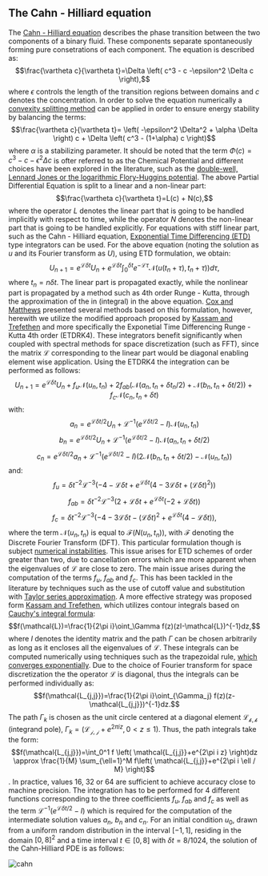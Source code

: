 ## The Cahn - Hilliard equation
The [Cahn - Hilliard equation](https://en.wikipedia.org/wiki/Cahn%E2%80%93Hilliard_equation) describes the phase transition between the two components of a binary fluid. These components separate spontaneously forming pure consetrations of each component. The equation is described as:
$$\frac{\vartheta c}{\vartheta t}=\Delta \left( c^3 - c -\epsilon^2 \Delta c \right),$$
where $\epsilon$ controls the length of the transition regions between domains and $c$ denotes the concentration.
In order to solve the equation numerically a [convexity splitting method](https://onlinelibrary.wiley.com/doi/abs/10.1002/cnm.2597) can be applied in order to ensure energy stability by balancing the terms:
$$\frac{\vartheta c}{\vartheta t}= \left( -\epsilon^2 \Delta^2 + \alpha \Delta \right) c +  \Delta \left( c^3 - (1+\alpha) c  \right)$$
where $\alpha$ is a stabilizing parameter. It should be noted that the term $\Phi(c) = c^3-c-\epsilon^2 \Delta c$ is ofter referred to as the Chemical Potential and different choices have been explored in the literature, such as the [double-well, Lennard Jones or the logarithmic Flory-Huggins potential](https://www.sciencedirect.com/science/article/abs/pii/S0898122123000500). The above Partial Differential Equation is split to a linear and a non-linear part:
$$\frac{\vartheta c}{\vartheta t}=L(c) + N(c),$$
where the operator $L$ denotes the linear part that is going to be handled implicitly with respect to time, while the operator $N$ denotes the non-linear part that is going to be handled explicitly.
For equations with stiff linear part, such as the Cahn -  Hilliard equation, [Exponential Time Differencing (ETD)](https://en.wikipedia.org/wiki/Exponential_integrator) type integrators can be used. For the above equation (noting the solution as $u$ and its Fourier transform as $U$), using ETD formulation, we obtain:
$$U_{n+1}=e^{\mathcal{L}\delta t} U_n + e^{\mathcal{L} \delta t} \int_{0}^{\delta t} e^{-\mathcal{L}\tau} \mathcal{N}(u(t_n+\tau),t_n+\tau)) d\tau,$$
where $t_n=n\delta t.$ The linear part is propagated exactly, while the nonlinear part is propagated by a method such as 4th order Runge - Kutta, through the approximation of the in (integral) in the above equation.
[Cox and Matthews](https://www.sciencedirect.com/science/article/abs/pii/S0021999102969950) presented several methods based on this formulation, however, herewith we utilize the modified approach proposed by [Kassam and Trefethen](https://people.maths.ox.ac.uk/trefethen/publication/PDF/2005_111.pdf) and more specifically the Exponetial Time Differencing Runge - Kutta 4th order (ETDRK4). These integrators benefit significantly when coupled with spectral methods for space discretization (such as FFT), since the matrix $\mathcal{L}$ corresponding to the linear part would be diagonal enabling element wise application. Using the ETDRK4 the integration can be performed as follows:
$$U_{n+1}=e^{\mathcal{L}\delta t}U_{n}+f_u \mathcal{N}(u_n,t_n)+ 2 f_{ab} \left( \mathcal{N}(a_n,t_n+\delta t_n / 2) +\mathcal{N}(b_n,t_n+\delta t /2) \right) + f_c \mathcal{N}(c_n,t_n+\delta t)$$
with:
$$a_n=e^{\mathcal{L}\delta t /2} U_n+\mathcal{L}^{-1} \left( e^{\mathcal{L}\delta t /2} - I \right)\mathcal{N}(u_n,t_n)$$
$$b_n=e^{\mathcal{L}\delta t /2} U_n+\mathcal{L}^{-1} \left( e^{\mathcal{L}\delta t /2} - I \right)\mathcal{N}(a_n,t_n+\delta t /2)$$
$$c_n=e^{\mathcal{L}\delta t /2} a_n+\mathcal{L}^{-1} \left( e^{\mathcal{L}\delta t /2} - I \right)\left(2 \mathcal{N}(b_n,t_n+\delta t /2)-\mathcal{N}(u_n,t_n) \right)$$
and:
$$f_u=\delta t^{-2} \mathcal{L}^{-3} \left( -4 -\mathcal{L}\delta t +e^{\mathcal{L}\delta t} \left( 4-3\mathcal{L}\delta t +(\mathcal{L}\delta t)^2 \right) \right)$$
$$f_{ab}=\delta t^{-2} \mathcal{L}^{-3} \left( 2+\mathcal{L}\delta t + e^{\mathcal{L}\delta t} (-2+\mathcal{L}\delta t) \right)$$
$$f_c=\delta t^{-2} \mathcal{L}^{-3} \left( -4 -3\mathcal{L}\delta t -(\mathcal{L}\delta t)^2 +e^{\mathcal{L}\delta t} (4-\mathcal{L}\delta t) \right),$$
where the term $\mathcal{N}(u_n,t_n)$ is equal to $\mathcal{F}(N(u_n,t_n))$, with $\mathcal{F}$ denoting the Discrete Fourier Transform (DFT).
This particular formulation though is subject [numerical instabilities](https://people.maths.ox.ac.uk/trefethen/publication/PDF/2005_111.pdf). This issue arises for ETD schemes of order greater than two, due to cancellation errors which are more apparent when the eigenvalues of $\mathcal{L}$ are close to zero. The main issue arises during the computation of the terms $f_u$, $f_{ab}$ and $f_c$. This has been tackled in the literature by techniques such as the use of cutoff value and substitution with [Taylor series approximation](https://www.sciencedirect.com/science/article/abs/pii/S0021999102969950). A more effective strategy was proposed form [Kassam and Trefethen](https://people.maths.ox.ac.uk/trefethen/publication/PDF/2005_111.pdf), which utilizes contour integrals based on [Cauchy's integral formula](https://en.wikipedia.org/wiki/Cauchy%27s_integral_formula):
$$f(\mathcal{L})=\frac{1}{2\pi i}\oint_\Gamma f(z)(zI-\mathcal{L})^{-1}dz,$$
where $I$ denotes the identity matrix and the path $\Gamma$ can be chosen arbitrarily as long as it encloses all the eigenvalues of $\mathcal{L}$. These integrals can be computed numerically using techniques such as the trapezoidal rule, [which converges exponentially](https://epubs.siam.org/doi/book/10.1137/1.9780898719598). Due to the choice of Fourier transform for space discretization the the operator $\mathcal{L}$ is diagonal, thus the integrals can be performed individually as:
$$f(\mathcal{L_{j,j}})=\frac{1}{2\pi i}\oint_{\Gamma_j} f(z)(z-\mathcal{L_{j,j}})^{-1}dz.$$
The path $\Gamma_k$ is chosen as the unit circle centered at a diagonal element $\mathcal{L_{k,k}}$ (integrand pole), $\Gamma_k=( \mathcal{L_{j,j}}+e^{2\pi i z},0 < z \leq 1 )$. Thus, the path integrals take the form:
$$f(\mathcal{L_{j,j}})=\int_0^1 f \left( \mathcal{L_{j,j}}+e^{2\pi i z} \right)dz \approx \frac{1}{M} \sum_{\ell=1}^M f\left( \mathcal{L_{j,j}}+e^{2\pi i \ell / M} \right)$$.
In practice, values 16, 32 or 64 are sufficient to achieve accuracy close to machine precision. The integration has to be performed for 4 different functions corresponding to the three coefficients $f_u$, $f_{ab}$ and $f_c$ as well as the term $\mathcal{L}^{-1}(e^{\mathcal{L}\delta t/2}-I)$ which is required for the computation of the intermediate solution values $a_n$, $b_n$ and $c_n$.
For an initial condition $u_0$, drawn from a uniform random distribution in the interval $[-1,1]$, residing in the domain $[0,8]^2$ and a time interval $t\in[0,8]$ with $\delta t = 8/1024$, the solution of the Cahn-Hilliard PDE is as follows:

![cahn](https://github.com/cfilelispapadopoulos/Tiny-Examples-of-Computational-Physics/assets/137081674/ba128a49-344a-4fb8-8efa-8c042bdc653b)

